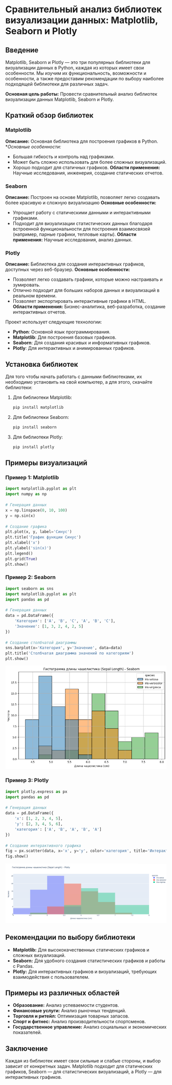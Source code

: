 # Сравнительный анализ библиотек визуализации данных: Matplotlib, Seaborn и Plotly

## Введение

Matplotlib, Seaborn и Plotly — это три популярных библиотеки для визуализации данных в Python, каждая из которых имеет свои особенности.
Мы изучим их функциональность, возможности и особенности, а также предоставим рекомендации по выбору наиболее подходящей библиотеки для различных задач.


**Основная цель работы:** Провести сравнительный анализ библиотек визуализации данных Matplotlib, Seaborn и Plotly.

## Краткий обзор библиотек

### Matplotlib
**Описание:** Основная библиотека для построения графиков в Python.
  **Основные особенности:*
- Большая гибкость и контроль над графиками.
- Может быть сложно использовать для более сложных визуализаций.
- Хорошо подходит для статичных графиков.
**Области применения:** Научные исследования, инженерия, создание статических отчетов.

### Seaborn
**Описание:** Построен на основе Matplotlib, позволяет легко создавать более красивую и сложную визуализацию
  **Основные особенности:**
- Упрощает работу с статическими данными и интерактивными графиками.
- Подходит для визуализации статистических данных благодаря встроенной функциональности для построения взаимосвязей (например, парные графики, тепловые карты).
**Области применения:** Научные исследования, анализ данных.

### Plotly
**Описание:** Библиотека для создания интерактивных графиков, доступных через веб-браузер.
  **Основные особенности:**
- Позволяет легко создавать графики, которые можно настраивать и зумировать.
- Отлично подходит для больших наборов данных и визуализаций в реальном времени.
- Позволяет экспортировать интерактивные графики в HTML.
**Области применения:** Бизнес-аналитика, веб-разработка, создание интерактивных отчетов.


Проект использует следующие технологии:
- **Python**: Основной язык программирования.
- **Matplotlib**: Для построения базовых графиков.
- **Seaborn**: Для создания красивых и информативных графиков.
- **Plotly**: Для интерактивных и анимированных графиков.

## Установка библиотек

Для того чтобы начать работать с данными библиотеками, их необходимо установить на свой компьютер, а для этого, скачайте библиотеки:

1. Для библиотеки Matplotlib:
   ```bash
   pip install matplotlib

2. Для библиотеки Seaborn:
   ```bash
   pip install seaborn 

3. Для библиотеки Plotly:
   ```bash
   pip install plotly

## Примеры визуализаций

### Пример 1: Matplotlib

```python
import matplotlib.pyplot as plt
import numpy as np

# Генерация данных
x = np.linspace(0, 10, 100)
y = np.sin(x)

# Создание графика
plt.plot(x, y, label='Синус')
plt.title('График функции Синус')
plt.xlabel('x')
plt.ylabel('sin(x)')
plt.legend()
plt.grid(True)
plt.show()

```

### Пример 2: Seaborn

```python
import seaborn as sns
import matplotlib.pyplot as plt
import pandas as pd

# Генерация данных
data = pd.DataFrame({
    'Категория': ['A', 'B', 'C', 'A', 'B', 'C'],
    'Значение': [1, 3, 2, 4, 2, 5]
})

# Создание столбчатой диаграммы
sns.barplot(x='Категория', y='Значение', data=data)
plt.title('Столбчатая диаграмма значений по категориям')
plt.show()

```

![Seaborn Example](https://github.com/3graste/Library-Comparison/blob/main/images/Seaborn.png)

### Пример 3: Plotly
```python
import plotly.express as px
import pandas as pd

# Генерация данных
data = pd.DataFrame({
    'x': [1, 2, 3, 4, 5],
    'y': [2, 3, 4, 5, 6],
    'категория': ['A', 'B', 'A', 'B', 'A']
})

# Создание интерактивного графика
fig = px.scatter(data, x='x', y='y', color='категория', title='Интерактивный график рассеяния')
fig.show()

```

![Plotly Example](https://github.com/3graste/Library-Comparison/blob/main/images/Plotly.png)

## Рекомендации по выбору библиотеки

- **Matplotlib:** Для высококачественных статических графиков и сложных визуализаций.
- **Seaborn:** Для удобного создания статистических графиков и работы с Pandas.
- **Plotly:** Для интерактивных графиков и визуализаций, требующих взаимодействия с пользователем.

## Примеры из различных областей

- **Образование:** Анализ успеваемости студентов.
- **Финансовые услуги:** Анализ рыночных тенденций.
- **Торговля и ритейл:** Оптимизация товарных запасов.
- **Спорт и фитнес:** Анализ производительности спортсменов.
- **Государственное управление:** Анализ социальных и экономических показателей.

## Заключение

Каждая из библиотек имеет свои сильные и слабые стороны, и выбор зависит от конкретных задач. Matplotlib подходит для статических графиков, Seaborn — для статистических визуализаций, а Plotly — для интерактивных графиков.

